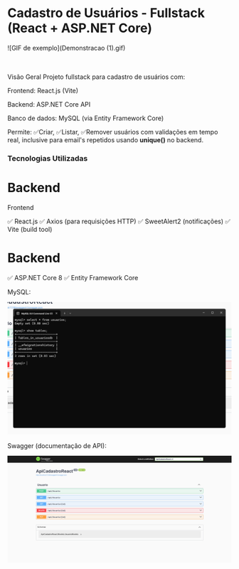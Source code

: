 <h1>Cadastro de Usuários - Fullstack (React + ASP.NET Core)</h1>

![GIF de exemplo](Demonstracao (1).gif)

<br>
<br>
Visão Geral
Projeto fullstack para cadastro de usuários com:

Frontend: React.js (Vite)

Backend: ASP.NET Core API

Banco de dados: MySQL (via Entity Framework Core)

Permite: 
        ✅Criar, 
        ✅Listar,
        ✅Remover usuários com validações em tempo real, inclusive para email's repetidos usando <strong>unique()</strong> no backend.


<h3>Tecnologias Utilizadas</h3>

<h1>Backend</h1>Frontend

✅ React.js
✅ Axios (para requisições HTTP)
✅ SweetAlert2 (notificações)
✅ Vite (build tool)

<h1>Backend</h1>

✅ ASP.NET Core 8
✅ Entity Framework Core

MySQL:
<div>
  <img src="MySql.png" width="600px"/>
</div>

Swagger (documentação de API):
<div>
  <img src="Swagger.png" width="600px"/>
</div>
